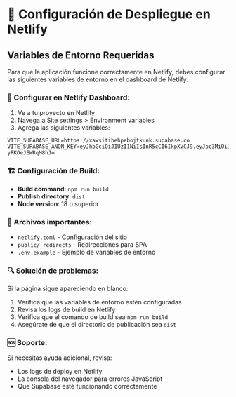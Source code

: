 # 🚀 Configuración de Despliegue en Netlify

## Variables de Entorno Requeridas

Para que la aplicación funcione correctamente en Netlify, debes configurar las siguientes variables de entorno en el dashboard de Netlify:

### 🔧 Configurar en Netlify Dashboard:
1. Ve a tu proyecto en Netlify
2. Navega a Site settings > Environment variables
3. Agrega las siguientes variables:

```
VITE_SUPABASE_URL=https://xawsitihehpebojtkunk.supabase.co
VITE_SUPABASE_ANON_KEY=eyJhbGciOiJIUzI1NiIsInR5cCI6IkpXVCJ9.eyJpc3MiOiJzdXBhYmFzZSIsInJlZiI6Inhhd3NpdGloZWhwZWJvanRrdW5rIiwicm9sZSI6ImFub25fa2V5IiwiaWF0IjoxNzQyNDk4NzA2LCJleHAiOjIwNTgwNzQ3MDZ9.4TjN9P_J8kB6YNQdMWKpFYOq3ZI-yRKOeJEWRqM8hJo
```

### 🏗️ Configuración de Build:
- **Build command**: `npm run build`
- **Publish directory**: `dist`
- **Node version**: 18 o superior

### 📁 Archivos importantes:
- `netlify.toml` - Configuración del sitio
- `public/_redirects` - Redirecciones para SPA
- `.env.example` - Ejemplo de variables de entorno

### 🔍 Solución de problemas:
Si la página sigue apareciendo en blanco:
1. Verifica que las variables de entorno estén configuradas
2. Revisa los logs de build en Netlify
3. Verifica que el comando de build sea `npm run build`
4. Asegúrate de que el directorio de publicación sea `dist`

### 🆘 Soporte:
Si necesitas ayuda adicional, revisa:
- Los logs de deploy en Netlify
- La consola del navegador para errores JavaScript
- Que Supabase esté funcionando correctamente
